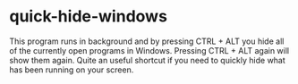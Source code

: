 # quick-hide-windows
This program runs in background and by pressing CTRL + ALT you hide all of the currently open programs in Windows. Pressing CTRL + ALT again will show them again. Quite an useful shortcut if you need to quickly hide what has been running on your screen.
